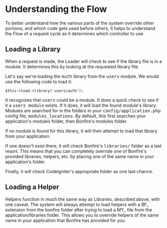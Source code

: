 # Understanding the Flow

To better understand how the various parts of the system override other portions, and which code gets used before others, it helps to understand the Flow of a request cycle as it determines which controller to use.

## Loading a Library

When a request is made, the Loader will check to see if the library file is in a module. It determines this by looking at the requested library file.

Let's say we're loading the <tt>Auth</tt> library from the <tt>users</tt> module. We would use the following code to load it:

    $this->load->library('users/auth');

It recognizes that <tt>users</tt> could be a module. It does a quick check to see if it a <tT>users module</tt> exists. If it does, it will load the found module's library. Modules are searched for in the folders in your <tt>config/application.php</tt> config file, <tt>modules_locations</tt>. By default, this first searches your application's modules folder, then Bonfire's modules folder.

If no module is found for this library, it will then attempt to load that library from your application.

If one doesn't exist there, it will check Bonfire's <tt>libraries/</tt> folder as a last resort. This means that you can completely override one of Bonfire's provided libraries, helpers, etc. by placing one of the same name in your application's folder.

Finally, it will check CodeIgniter's appropriate folder as one last chance.

## Loading a Helper

Helpers function in much the same way as Libraries, described above, with one caveat. The system will always attempt to load helpers with a BF_ extension from the bonfire folder after trying to load a MY_ file from the application/libraries folder. This allows you to override helpers of the same name in your application that Bonfire has provided for you.